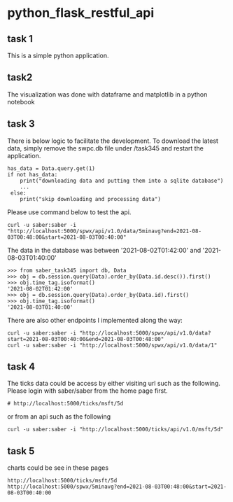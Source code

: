 # python_flask_restful_api

## task 1
This is a simple python application.

## task2
The visualization was done with dataframe and matplotlib in a python notebook

## task 3
There is below logic to facilitate the development. To download the latest data, simply remove the swpc.db file under /task345 and restart the application.
```
has_data = Data.query.get(1)
if not has_data:
    print("downloading data and putting them into a sqlite database")
    ...
 else:
    print("skip downloading and processing data")
 ```

Please use command below to test the api.
```
curl -u saber:saber -i "http://localhost:5000/spwx/api/v1.0/data/5minavg?end=2021-08-03T00:48:00&start=2021-08-03T00:40:00"
```
The data in the database was between '2021-08-02T01:42:00' and '2021-08-03T01:40:00'
```
>>> from saber_task345 import db, Data
>>> obj = db.session.query(Data).order_by(Data.id.desc()).first()
>>> obj.time_tag.isoformat()
'2021-08-02T01:42:00'
>>> obj = db.session.query(Data).order_by(Data.id).first()
>>> obj.time_tag.isoformat()
'2021-08-03T01:40:00'
```

There are also other endpoints I implemented along the way:
```
curl -u saber:saber -i "http://localhost:5000/spwx/api/v1.0/data?start=2021-08-03T00:40:00&end=2021-08-03T00:48:00"
curl -u saber:saber -i "http://localhost:5000/spwx/api/v1.0/data/1"
```

## task 4
The ticks data could be access by either visiting url such as the following. Please login with saber/saber from the home page first. 
```
# http://localhost:5000/ticks/msft/5d
```
or from an api such as the following
```
curl -u saber:saber -i "http://localhost:5000/ticks/api/v1.0/msft/5d"
```

## task 5
charts could be see in these pages
```
http://localhost:5000/ticks/msft/5d
http://localhost:5000/spwx/5minavg?end=2021-08-03T00:48:00&start=2021-08-03T00:40:00
```

